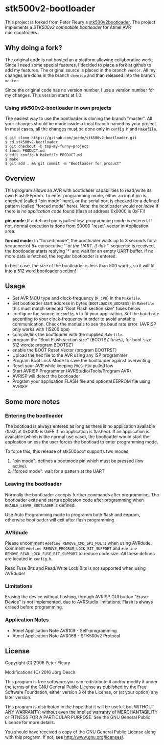 # stk500v2-bootloader

This project is forked from Peter Fleury's [stk500v2bootloader](http://homepage.hispeed.ch/peterfleury/avr-software.html).
The project implements a *STK500v2 compatible bootloader* for Atmel AVR microcontrolers.

## Why doing a fork?

The original code is not hosted an a platform allowing collaborative work. Since I need some special
features, I decided to place a fork at github to add my features. The original source is placed in the
branch `vendor`. All my changes are done in the branch `develop` and than released into the branch
`master`.

Since the original code has no version number, I use a version number for my changes. This version
starts at 1.0.

### Using stk500v2-bootloader in own projects

The easiest way to use the bootloader is cloning the branch "master". All your
changes should be made inside a local branch named by your project. In most
cases, all the changes must be done only in `config.h` and `Makefile`.

~~~shell
$ git clone https://github.com/joede/stk500v2-bootloader.git
$ cd stk500v2-bootloader
$ git checkout -b tmp-my-funny-project
$ touch PRODUCT.md
$ edit config.h Makefile PRODUCT.md
$ make
$ git add . && git commit -m "Bootloader for product"
~~~

## Overview

This program allows an AVR with bootloader capabilities to read/write its own
Flash/EEprom. To enter programming mode, either an input pin is checked (called
"pin mode" here), or the serial port is checked for a defined pattern (called
"forced mode" here). Note: the bootloader would *not leave* if there is *no
application code* found (flash at address 0x0000 is 0xFF)!

**pin mode:** If a defined pin is pulled low, programming mode is entered. If not,
normal execution is done from $0000 "reset" vector in Application area.

**forced mode:** In "forced mode", the bootloader waits up to 3 seconds for a
sequence of 5+ consecutive '*' at the UART. If this '*' sequence is received,
the bootloader starts replying '*' and wait for an empty UART buffer. If no
more data is fetched, the regular bootloader is entered.

In best case, the size of the bootloader is less than 500 words, so it will
fit into a 512 word bootloader section!

## Usage

- Set AVR MCU type and clock-frequency (`F_CPU`) in the `Makefile`.
- Set bootloader start address in bytes (`BOOTLOADER_ADDRESS`) in `Makefile`
  this must match selected "Boot Flash section size" fuses below
- configure the source in `config.h` to fit your application. Set the baud rate
  according to your clock-frequency in order to avoid unstable communication.
  Check the manuals to see the baud rate error.
  (AVRISP only works with 115200 bps)
- compile/link the bootloader with the supplied `Makefile`.
- program the "Boot Flash section size" (BOOTSZ fuses),
  for boot-size 512 words:  program BOOTSZ1
- enable the BOOT Reset Vector (program BOOTRST)
- Upload the hex file to the AVR using any ISP programmer
- Program Boot Lock Mode to save the bootloader against overwriting.
- Reset your AVR while keeping `PROG_PIN` pulled low
- Start AVRISP Programmer (AVRStudio/Tools/Program AVR)
- AVRISP will detect the bootloader
- Program your application FLASH file and optional EEPROM file using AVRISP

## Some more notes

### Entering the bootloader

The bootload is always entered as long as there is no application available
(flash at 0x0000 is 0xFF if no application is flashed). If an application
is available (which is the normal use case), the bootloader would start the
applcation unless the user forces the bootload to enter programming mode.

To force this, this release of stk500boot supports two modes.

1. "pin mode": defines a bootmode pin which must be pressed (low active).
2. "forced mode": wait for a pattern at the UART

### Leaving the bootloader

Normally the bootloader accepts further commands after programming.
The bootloader exits and starts applicaton code after programming
when `ENABLE_LEAVE_BOOTLADER` is defined.

Use Auto Programming mode to programm both flash and eeprom,
otherwise bootloader will exit after flash programming.

### AVRdude

Please uncomment `#define REMOVE_CMD_SPI_MULTI` when using AVRdude.
Comment `#define REMOVE_PROGRAM_LOCK_BIT_SUPPORT` and
`#define REMOVE_READ_LOCK_FUSE_BIT_SUPPORT` to reduce code size. All these
defines are located in `config.h`.

Read Fuse Bits and Read/Write Lock Bits is not supported when using AVRdude!

### Limitations

Erasing the device without flashing, through AVRISP GUI button "Erase Device"
is not implemented, due to AVRStudio limitations.
Flash is always erased before programming.

### Application Notes

* Atmel Application Note AVR109 - Self-programming
* Atmel Application Note AVR068 - STK500v2 Protocol



## License

Copyright (C) 2006 Peter Fleury

Modifications (C) 2016 Jörg Desch

This program is free software: you can redistribute it and/or modify
it under the terms of the GNU General Public License as published by
the Free Software Foundation, either version 3 of the License, or
(at your option) any later version.

This program is distributed in the hope that it will be useful,
but WITHOUT ANY WARRANTY; without even the implied warranty of
MERCHANTABILITY or FITNESS FOR A PARTICULAR PURPOSE.  See the
GNU General Public License for more details.

You should have received a copy of the GNU General Public License
along with this program.  If not, see <http://www.gnu.org/licenses/>.
